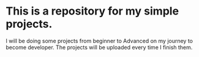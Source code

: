 # This is a repository for my simple projects.
I will be doing some projects from beginner to Advanced on my journey to become developer.
The projects will be uploaded every time I finish them.
